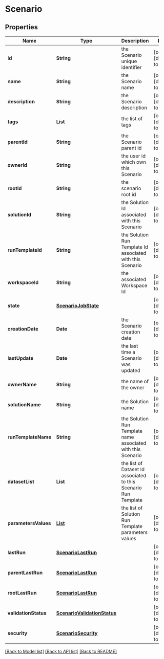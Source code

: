 # Scenario
## Properties

Name | Type | Description | Notes
------------ | ------------- | ------------- | -------------
**id** | **String** | the Scenario unique identifier | [optional] [default to null]
**name** | **String** | the Scenario name | [optional] [default to null]
**description** | **String** | the Scenario description | [optional] [default to null]
**tags** | **List** | the list of tags | [optional] [default to null]
**parentId** | **String** | the Scenario parent id | [optional] [default to null]
**ownerId** | **String** | the user id which own this Scenario | [optional] [default to null]
**rootId** | **String** | the scenario root id | [optional] [default to null]
**solutionId** | **String** | the Solution Id associated with this Scenario | [optional] [default to null]
**runTemplateId** | **String** | the Solution Run Template Id associated with this Scenario | [optional] [default to null]
**workspaceId** | **String** | the associated Workspace Id | [optional] [default to null]
**state** | [**ScenarioJobState**](ScenarioJobState.md) |  | [optional] [default to null]
**creationDate** | **Date** | the Scenario creation date | [optional] [default to null]
**lastUpdate** | **Date** | the last time a Scenario was updated | [optional] [default to null]
**ownerName** | **String** | the name of the owner | [optional] [default to null]
**solutionName** | **String** | the Solution name | [optional] [default to null]
**runTemplateName** | **String** | the Solution Run Template name associated with this Scenario | [optional] [default to null]
**datasetList** | **List** | the list of Dataset Id associated to this Scenario Run Template | [optional] [default to null]
**parametersValues** | [**List**](ScenarioRunTemplateParameterValue.md) | the list of Solution Run Template parameters values | [optional] [default to null]
**lastRun** | [**ScenarioLastRun**](ScenarioLastRun.md) |  | [optional] [default to null]
**parentLastRun** | [**ScenarioLastRun**](ScenarioLastRun.md) |  | [optional] [default to null]
**rootLastRun** | [**ScenarioLastRun**](ScenarioLastRun.md) |  | [optional] [default to null]
**validationStatus** | [**ScenarioValidationStatus**](ScenarioValidationStatus.md) |  | [optional] [default to null]
**security** | [**ScenarioSecurity**](ScenarioSecurity.md) |  | [optional] [default to null]

[[Back to Model list]](../README.md#documentation-for-models) [[Back to API list]](../README.md#documentation-for-api-endpoints) [[Back to README]](../README.md)

